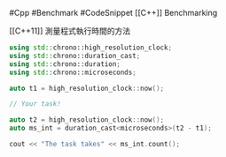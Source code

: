 #Cpp #Benchmark #CodeSnippet
[[C++]] Benchmarking

[[C++11]] 測量程式執行時間的方法
```cpp
using std::chrono::high_resolution_clock;  
using std::chrono::duration_cast;  
using std::chrono::duration;  
using std::chrono::microseconds;  

auto t1 = high_resolution_clock::now();  

// Your task!

auto t2 = high_resolution_clock::now();  
auto ms_int = duration_cast<microseconds>(t2 - t1);  

cout << "The task takes" << ms_int.count();
```
